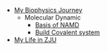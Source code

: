 - [My Biophysics Journey](/My-Biophysics-Journey/README.md)
  - Molecular Dynamic
      - [Basis of NAMD](/My-Biophysics-Journey/Molecular-Dynamic/NAMD_CDK7example.md)
      - [Build Covalent system](/My-Biophysics-Journey/Molecular-Dynamic/Parametering-new-residues.md.html)
- [My Life in ZJU](/Life-in-ZJU/README.md)
